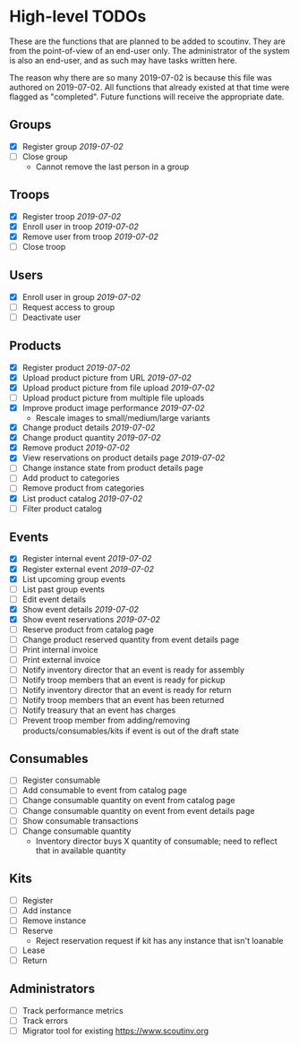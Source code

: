 # High-level TODOs

These are the functions that are planned to be added to scoutinv. They are from the point-of-view of an end-user only.
The administrator of the system is also an end-user, and as such may have tasks written here.

The reason why there are so many 2019-07-02 is because this file was authored on 2019-07-02. All functions that already
existed at that time were flagged as "completed". Future functions will receive the appropriate date.

## Groups

* [x] Register group _2019-07-02_
* [ ] Close group
    * Cannot remove the last person in a group

## Troops

* [x] Register troop _2019-07-02_
* [x] Enroll user in troop _2019-07-02_
* [x] Remove user from troop _2019-07-02_
* [ ] Close troop

## Users

* [x] Enroll user in group _2019-07-02_
* [ ] Request access to group
* [ ] Deactivate user

## Products

* [x] Register product _2019-07-02_
* [x] Upload product picture from URL _2019-07-02_
* [x] Upload product picture from file upload _2019-07-02_
* [ ] Upload product picture from multiple file uploads
* [x] Improve product image performance  _2019-07-02_
    * Rescale images to small/medium/large variants
* [x] Change product details _2019-07-02_
* [x] Change product quantity _2019-07-02_
* [x] Remove product _2019-07-02_
* [x] View reservations on product details page _2019-07-02_
* [ ] Change instance state from product details page
* [ ] Add product to categories
* [ ] Remove product from categories
* [x] List product catalog _2019-07-02_
* [ ] Filter product catalog

## Events

* [x] Register internal event _2019-07-02_
* [x] Register external event _2019-07-02_
* [x] List upcoming group events
* [ ] List past group events
* [ ] Edit event details
* [x] Show event details _2019-07-02_
* [x] Show event reservations _2019-07-02_
* [ ] Reserve product from catalog page
* [ ] Change product reserved quantity from event details page
* [ ] Print internal invoice
* [ ] Print external invoice
* [ ] Notify inventory director that an event is ready for assembly
* [ ] Notify troop members that an event is ready for pickup
* [ ] Notify inventory director that an event is ready for return
* [ ] Notify troop members that an event has been returned
* [ ] Notify treasury that an event has charges
* [ ] Prevent troop member from adding/removing products/consumables/kits if event is out of the draft state

## Consumables

* [ ] Register consumable
* [ ] Add consumable to event from catalog page
* [ ] Change consumable quantity on event from catalog page
* [ ] Change consumable quantity on event from event details page
* [ ] Show consumable transactions
* [ ] Change consumable quantity
    * Inventory director buys X quantity of consumable; need to reflect that in available quantity

## Kits

* [ ] Register
* [ ] Add instance
* [ ] Remove instance
* [ ] Reserve
    * Reject reservation request if kit has any instance that isn't loanable
* [ ] Lease
* [ ] Return

## Administrators

* [ ] Track performance metrics
* [ ] Track errors
* [ ] Migrator tool for existing https://www.scoutinv.org

